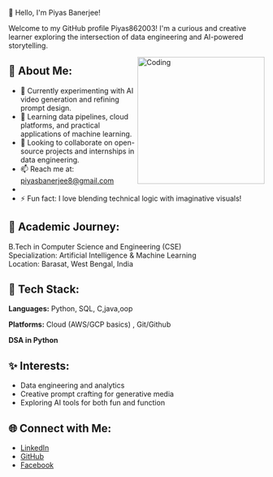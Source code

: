 👋 Hello, I'm Piyas Banerjee!

Welcome to my GitHub profile Piyas862003! I'm a curious and creative learner exploring the intersection of data engineering and AI-powered storytelling.

<img align="right" alt="Coding" width="250" src="https://images.squarespace-cdn.com/content/v1/5769fc401b631bab1addb2ab/1541580611624-TE64QGKRJG8SWAIUS7NS/coding-freak.gif">

## 🌟 About Me:
- 🔭 Currently experimenting with AI video generation and refining prompt design.
- 🌱 Learning data pipelines, cloud platforms, and practical applications of machine learning.
- 👯 Looking to collaborate on open-source projects and internships in data engineering.
- 📫 Reach me at: piyasbanerjee8@gmail.com
- 
- ⚡ Fun fact: I love blending technical logic with imaginative visuals!

## 💼 Academic Journey:
B.Tech in Computer Science and Engineering (CSE)  
Specialization: Artificial Intelligence & Machine Learning  
Location: Barasat, West Bengal, India

## 🔧 Tech Stack:
**Languages:** Python, SQL, C,java,oop 

**Platforms:** Cloud (AWS/GCP basics) , Git/Github

**DSA in Python**

## ✨ Interests:
- Data engineering and analytics
- Creative prompt crafting for generative media
- Exploring AI tools for both fun and function

## 🌐 Connect with Me:
- [LinkedIn](https://www.linkedin.com/in/piyasbanerjee/)
- [GitHub](https://github.com/Piyas862003)
- [Facebook](https://www.facebook.com/piyas.banerjee.313)


